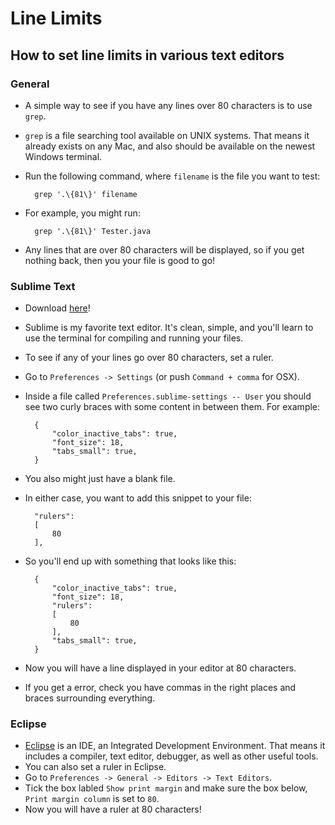 # Line Limits
## How to set line limits in various text editors

### General
- A simple way to see if you have any lines over 80 characters is to use `grep`.
- `grep` is a file searching tool available on UNIX systems. That means it 
already exists on any Mac, and also should be available on the newest Windows 
terminal.
- Run the following command, where `filename` is the file you want to test:
		
		grep '.\{81\}' filename

- For example, you might run:

		grep '.\{81\}' Tester.java

- Any lines that are over 80 characters will be displayed, so if you get 
nothing back, then you your file is good to go!


### Sublime Text
- Download [here](https://www.sublimetext.com/3)!
- Sublime is my favorite text editor. It's clean, simple, and you'll learn
to use the terminal for compiling and running your files.
- To see if any of your lines go over 80 characters, set a ruler.
- Go to `Preferences -> Settings` (or push `Command + comma` for OSX).
- Inside a file called `Preferences.sublime-settings -- User` you should see
two curly braces with some content in between them. For example:
	
		{
			"color_inactive_tabs": true,
			"font_size": 18,
			"tabs_small": true,
		}

- You also might just have a blank file.
- In either case, you want to add this snippet to your file:

		"rulers":
		[
			80
		],

- So you'll end up with something that looks like this:

		{
			"color_inactive_tabs": true,
			"font_size": 18,
			"rulers":
			[
				80
			],
			"tabs_small": true,
		}

- Now you will have a line displayed in your editor at 80 characters.
- If you get a error, check you have commas in the right places and braces 
surrounding everything.


### Eclipse
- [Eclipse](https://eclipse.org/downloads/) is an IDE, an Integrated Development
Environment. That means it 
includes a compiler, text editor, debugger, as well as other useful tools.
- You can also set a ruler in Eclipse.
- Go to `Preferences -> General -> Editors -> Text Editors`.
- Tick the box labled `Show print margin` and make sure the box below, 
`Print margin column` is set to `80`.
- Now you will have a ruler at 80 characters!

